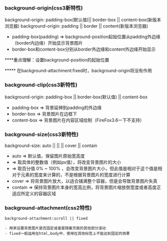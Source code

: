### background-origin(css3新特性)
   background-origin: padding-box(默认值)|| border-box || content-box(新版本浏览器)
   background-origin: padding || border || content(新版本浏览器)

   - padding-box(padding) => background-position起始位置从padding外边缘（border内边缘）开始显示背景图片
   - border-box和content-box分别从border外边缘和content外边缘开始显示


   ****重点理解：设置background-position的起始位置

   ***** 在background-attachment:fixed时，background-origin将没有作用



### background-clip(css3新特性)
   background-origin: padding-box || border-box(默认值) || content-box

   - padding-box  =>   背景延伸到padding的外边缘
   - border-box   =>   背景图片在边框下
   - content-box  =>   背景图片在内容区域绘制（FireFox3.6一下不支持）

### background-size(css3新特性)
   background-size: auto || <length> || <perentage> || cover || contain 

   - auto     =>   默认值，保留图片原始宽高度
   - <length> =>   取具体的整数值（例如px值），将改变背景图片的大小
   - <perentage> =>  取百分值 0% ~ 100% ，会改变背景图片大小，但此值是相对于这个值是相对于元素的宽度来计算的，不是根据背景图片的宽度进行计算
   - cover => 将背景图片放大，以适合铺满整个容器，但是会导致背景图片失真
   - contain  => 保持背景图片本身的宽高比例，将背景图片缩放倒宽度或者高度正适应所定义的容器区域



 ### background-attachment(css2特性)
    background-attachment:scroll || fixed 

    - 用来设置背景图片是否固定或者是随着页面的其他部分滚动
    - fixed一般运用在html,body中，使用在其他标签上不能达到固定的效果

